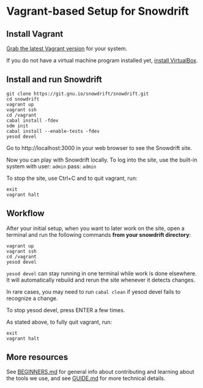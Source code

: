 # Vagrant-based Setup for Snowdrift

## Install Vagrant

[Grab the latest Vagrant version](https://www.vagrantup.com/downloads.html)
for your system.

If you do not have a virtual machine program installed yet,
[install VirtualBox](https://www.virtualbox.org/wiki/Downloads).

## Install and run Snowdrift

    git clone https://git.gnu.io/snowdrift/snowdrift.git
    cd snowdrift
    vagrant up
    vagrant ssh
    cd /vagrant
    cabal install -fdev
    sdm init
    cabal install --enable-tests -fdev
    yesod devel

Go to http://localhost:3000 in your web browser to see the Snowdrift site.

Now you can play with Snowdrift locally.
To log into the site, use the built-in system with
user: `admin` pass: `admin`

To stop the site, use Ctrl+C
and to quit vagrant, run:

    exit
    vagrant halt


## Workflow

After your initial setup, when you want to later work on the site,
open a terminal and run the following commands
**from your snowdrift directory**:

    vagrant up
    vagrant ssh
    cd /vagrant
    yesod devel

`yesod devel` can stay running in one terminal while work is done elsewhere.
It will automatically rebuild and rerun the site whenever it detects changes.

In rare cases, you may need to run `cabal clean` if yesod devel
fails to recognize a change.

To stop yesod devel, press ENTER a few times.

As stated above, to fully quit vagrant, run:

    exit
    vagrant halt

## More resources

See [BEGINNERS.md](BEGINNERS.md) for general info about contributing
and learning about the tools we use,
and see [GUIDE.md](GUIDE.md) for more technical details.
